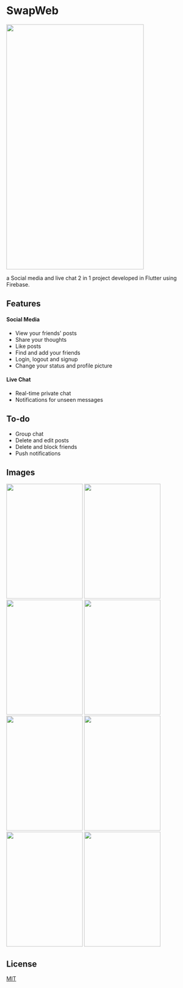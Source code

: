 # SwapWeb


<img src="https://im.ezgif.com/tmp/ezgif-1-7212569523e2.gif" width="360" height="640"/> 


a Social media and live chat 2 in 1 project developed in Flutter using Firebase.

## Features

#### Social Media
* View your friends' posts
* Share your thoughts
* Like posts
* Find and add your friends
* Login, logout and signup
* Change your status and profile picture

#### Live Chat
* Real-time private chat
* Notifications for unseen messages

## To-do

* Group chat
* Delete and edit posts
* Delete and block friends
* Push notifications

## Images
<img src="https://i.imgyukle.com/2019/10/06/Entivv.png" width="200" height="300"/> <img src="https://i.imgyukle.com/2019/10/06/EntOVN.png" width="200" height="300"/>  <img src="https://i.imgyukle.com/2019/10/06/EntjjP.png" width="200" height="300"/>  <img src="https://i.imgyukle.com/2019/10/06/EntXUq.png" width="200" height="300"/>  <img src="https://i.imgyukle.com/2019/10/06/EntLte.png" width="200" height="300"/> <img src="https://i.imgyukle.com/2019/10/06/EntHsR.png" width="200" height="300"/>  <img src="https://i.imgyukle.com/2019/10/06/EntcdY.png" width="200" height="300"/>  <img src="https://i.imgyukle.com/2019/10/06/EnthT0.png" width="200" height="300"/> 




## License
[MIT](https://choosealicense.com/licenses/mit/)

